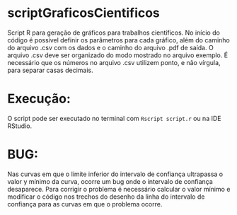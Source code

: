 # scriptGraficosCientificos
Script R para geração de gráficos para trabalhos científicos. No início do código é possível definir os parâmetros para cada gráfico, além do caminho do arquivo .csv com os dados e o caminho do arquivo .pdf de saída.
O arquivo .csv deve ser organizado do modo mostrado no arquivo exemplo. É necessário que os números no arquivo .csv utilizem ponto, e não vírgula, para separar casas decimais.

# Execução:
O script pode ser executado no terminal com `Rscript script.r` ou na IDE RStudio.

# BUG:
Nas curvas em que o limite inferior do intervalo de confiança ultrapassa o valor y mínimo da curva, ocorre um bug onde o intervalo de confiança desaparece. Para corrigir o problema é necessário calcular o valor mínimo e modificar o código nos trechos do desenho da linha do intervalo de confiança para as curvas em que o problema ocorre.
